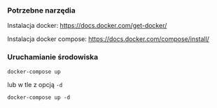 ### Potrzebne narzędia

Instalacja docker: https://docs.docker.com/get-docker/

Instalacja docker compose: https://docs.docker.com/compose/install/

### Uruchamianie środowiska

```
docker-compose up
```

lub w tle z opcją ```-d```

```
docker-compose up -d
```

